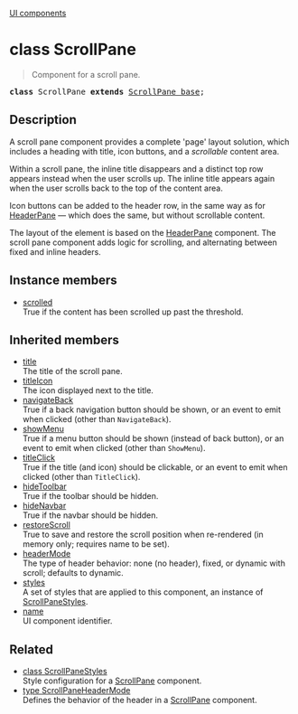 [UI components](../index.md)

# class ScrollPane

> Component for a scroll pane.

<pre class="docgen_signature"><b>class</b> ScrollPane <b>extends</b> <a href="ScrollPane_base.md">ScrollPane_base</a>;</pre>

## Description

A scroll pane component provides a complete 'page' layout solution, which includes a heading with title, icon buttons, and a _scrollable_ content area.

Within a scroll pane, the inline title disappears and a distinct top row appears instead when the user scrolls up. The inline title appears again when the user scrolls back to the top of the content area.

Icon buttons can be added to the header row, in the same way as for [HeaderPane](HeaderPane.md) — which does the same, but without scrollable content.

The layout of the element is based on the [HeaderPane](HeaderPane.md) component. The scroll pane component adds logic for scrolling, and alternating between fixed and inline headers.

## Instance members

- [<!--{ref:property}-->scrolled](ScrollPane_scrolled.md) <!--{refchip:protected}-->\
    True if the content has been scrolled up past the threshold.

## Inherited members

- [<!--{ref:property}-->title](ScrollPane_base_title.md) \
    The title of the scroll pane.
- [<!--{ref:property}-->titleIcon](ScrollPane_base_titleIcon.md) \
    The icon displayed next to the title.
- [<!--{ref:property}-->navigateBack](ScrollPane_base_navigateBack.md) \
    True if a back navigation button should be shown, or an event to emit when clicked (other than `NavigateBack`).
- [<!--{ref:property}-->showMenu](ScrollPane_base_showMenu.md) \
    True if a menu button should be shown (instead of back button), or an event to emit when clicked (other than `ShowMenu`).
- [<!--{ref:property}-->titleClick](ScrollPane_base_titleClick.md) \
    True if the title (and icon) should be clickable, or an event to emit when clicked (other than `TitleClick`).
- [<!--{ref:property}-->hideToolbar](ScrollPane_base_hideToolbar.md) \
    True if the toolbar should be hidden.
- [<!--{ref:property}-->hideNavbar](ScrollPane_base_hideNavbar.md) \
    True if the navbar should be hidden.
- [<!--{ref:property}-->restoreScroll](ScrollPane_base_restoreScroll.md) \
    True to save and restore the scroll position when re-rendered (in memory only; requires name to be set).
- [<!--{ref:property}-->headerMode](ScrollPane_base_headerMode.md) \
    The type of header behavior: none (no header), fixed, or dynamic with scroll; defaults to dynamic.
- [<!--{ref:property}-->styles](ScrollPane_base_styles.md) \
    A set of styles that are applied to this component, an instance of [ScrollPaneStyles](ScrollPaneStyles.md).
- [<!--{ref:property}-->name](ScrollPane_base_name.md) \
    UI component identifier.

## Related

- [<!--{ref:class}-->class ScrollPaneStyles](ScrollPaneStyles.md) \
    Style configuration for a [ScrollPane](ScrollPane.md) component.
- [<!--{ref:type}-->type ScrollPaneHeaderMode](ScrollPaneHeaderMode.md) \
    Defines the behavior of the header in a [ScrollPane](ScrollPane.md) component.